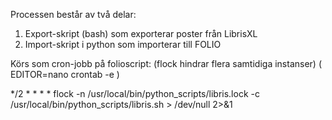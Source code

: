 Processen består av två delar:

1. Export-skript (bash) som exporterar poster från LibrisXL
2. Import-skript i python som importerar till FOLIO


Körs som cron-jobb på folioscript: (flock hindrar flera samtidiga instanser)
(  EDITOR=nano crontab -e )

*/2 * * * * flock -n /usr/local/bin/python_scripts/libris.lock -c /usr/local/bin/python_scripts/libris.sh > /dev/null 2>&1
